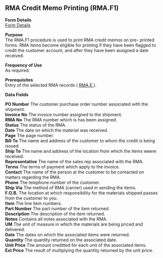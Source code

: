 ##  RMA Credit Memo Printing (RMA.F1)

<PageHeader />

**Form Details**  
[ Form Details ](RMA-F1-1/README.md)   

**Purpose**  
The RMA.F1 procedure is used to print RMA credit memos on pre- printed forms.
RMA items become eligible for printing if they have been flagged to credit the
customer account, and after they have been assigned a date received.

**Frequency of Use**  
As required.

**Prerequisites**  
Entry of the selected RMA records ( [ RMA.E ](../../../../rover/AP-OVERVIEW/AP-ENTRY/AP-E/AP-E-1/CURRENCY-CONTROL/SO-E/MRK-CONTROL/MRK-CONTROL-2/RMA-E) ). 

**Data Fields**

**PO Number** The customer purchase order number associated with the shipment.  
**Invoice No** The invoice number assigned to the shipment.  
**RMA No** The RMA number which is has been assigned.  
**Status** The status of the RMA.  
**Date** The date on which the material was received.  
**Page** The page number.  
**Bill To** The name and address of the customer to whom the credit is being
issued.  
**Ship To** The name and address of the location from which the items weere
received.  
**Representative** The name of the sales rep associated with the RMA.  
**Terms** The terms of payment which apply to the invoice.  
**Contact** The name of the person at the customer to be contacted on matters
regarding the RMA.  
**Phone** The telephone number of the customer.  
**Ship Via** The method of RMA (carrier) used in sending the items.  
**F.O.B.** The location at which responsibility for the materials shipped
passes from the customer to you.  
**Item** The line item numbers.  
**Part Number** The part number of the item returned.  
**Description** The description of the item returned.  
**Notes** Contains all notes associated with the RMA.  
**UM** The unit of measure in which the materials are being priced and
delivered.  
**Date** The dates on which the associated items were returned.  
**Quantity** The quantity returned on the associated date.  
**Unit Price** The amount creditted for each unit of the associated items.  
**Ext Price** The result of multiplying the quantity returned by the unit
price.  
  
<badge text= "Version 8.10.57" vertical="middle" />

<PageFooter />